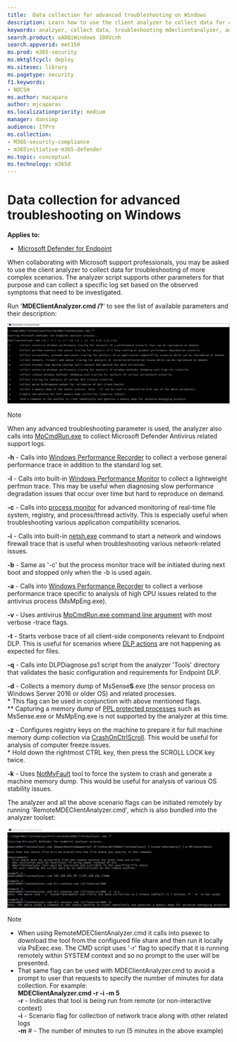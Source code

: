 ```yaml
---
title:  Data collection for advanced troubleshooting on Windows
description: Learn how to use the client analyzer to collect data for complex troubleshooting scenarios
keywords: analzyer, collect data, troubleshooting mdeclientanalyzer, advanced troubleshooting
search.product: eADQiWindows 10XVcnh
search.appverid: met150
ms.prod: m365-security
ms.mktglfcycl: deploy
ms.sitesec: library
ms.pagetype: security
f1.keywords:
- NOCSH
ms.author: macapara
author: mjcaparas
ms.localizationpriority: medium
manager: dansimp
audience: ITPro
ms.collection: 
- M365-security-compliance 
- m365initiative-m365-defender 
ms.topic: conceptual
ms.technology: m365d
---
```


#  Data collection for advanced troubleshooting on Windows

**Applies to:**
- [Microsoft Defender for Endpoint](https://go.microsoft.com/fwlink/p/?linkid=2146631)

When collaborating with Microsoft support professionals, you may be asked to use
the client analyzer to collect data for troubleshooting of more complex
scenarios. The analyzer script supports other parameters for that purpose
and can collect a specific log set based on the observed symptoms that need to
be investigated.

Run '**MDEClientAnalyzer.cmd /?**' to see the list of available
parameters and their description:

![Image of client analyzer parameters in command line](images/d89a1c04cf8441e4df72005879871bd0.png)

> [!NOTE]
> When any advanced troubleshooting parameter is used, the analyzer also calls
into [MpCmdRun.exe](https://docs.microsoft.com/windows/security/threat-protection/microsoft-defender-antivirus/collect-diagnostic-data-update-compliance)
to collect Microsoft Defender Antivirus related support logs.

**-h** - Calls into [Windows Performance
Recorder](https://docs.microsoft.com/windows-hardware/test/wpt/wpr-command-line-options)
to collect a verbose general performance trace in addition to the standard
log set.

**-l** - Calls into built-in [Windows Performance
Monitor](https://docs.microsoft.com/windows-server/remote/remote-desktop-services/rds-rdsh-performance-counters)
to collect a lightweight perfmon trace. This may be useful when diagnosing slow
performance degradation issues that occur over time but hard to reproduce on
demand.

**-c** - Calls into [process
monitor](https://docs.microsoft.com/sysinternals/downloads/procmon) for advanced
monitoring of real-time file system, registry, and process/thread activity. This
is especially useful when troubleshooting various application compatibility
scenarios.

**-i** - Calls into built-in
[netsh.exe](https://docs.microsoft.com/windows/win32/winsock/netsh-exe) command
to start a network and windows firewall trace that is useful when
troubleshooting various network-related issues.  
  
**-b** - Same as '-c' but the process monitor trace will be initiated during next
boot and stopped only when the -b is used again.

**-a** - Calls into [Windows Performance
Recorder](https://docs.microsoft.com/windows-hardware/test/wpt/wpr-command-line-options)
to collect a verbose performance trace specific to analysis of high CPU
issues related to the antivirus process (MsMpEng.exe).

**-v** - Uses antivirus [MpCmdRun.exe command line
argument](https://docs.microsoft.com/windows/security/threat-protection/microsoft-defender-antivirus/command-line-arguments-microsoft-defender-antivirus)
with most verbose -trace flags.

**-t** - Starts verbose trace of all client-side components relevant to Endpoint
DLP. This is useful for scenarios where [DLP
actions](https://docs.microsoft.com/microsoft-365/compliance/endpoint-dlp-learn-about#endpoint-activities-you-can-monitor-and-take-action-on) are not happening as expected for files.

**-q** - Calls into DLPDiagnose.ps1 script from the analyzer 'Tools' directory
that validates the basic configuration and requirements for Endpoint DLP.

**-d** - Collects a memory dump of MsSense**S**.exe (the sensor process on Windows
Server 2016 or older OS) and related processes.  
\* This flag can be used in conjunction with above mentioned flags.  
\*\* Capturing a memory dump of [PPL protected
processes](https://docs.microsoft.com/windows-hardware/drivers/install/early-launch-antimalware)
such as MsSense.exe or MsMpEng.exe is not supported by the analyzer at this
time.

**-z** - Configures registry keys on the machine to prepare it for full machine
memory dump collection via
[CrashOnCtrlScroll](https://docs.microsoft.com/windows-hardware/drivers/debugger/forcing-a-system-crash-from-the-keyboard).
This would be useful for analysis of computer freeze issues.  
\* Hold down the rightmost CTRL key, then press the SCROLL LOCK key twice.

**-k** - Uses
[NotMyFault](https://docs.microsoft.com/sysinternals/downloads/notmyfault) tool
to force the system to crash and generate a machine memory dump. This would be
useful for analysis of various OS stability issues.

The analyzer and all the above scenario flags can be initiated remotely by
running 'RemoteMDEClientAnalyzer.cmd', which is also bundled into the
analyzer toolset:

![Image of commandline with analyzer information](images/57cab9d82d08f672a92bf9e748ac9572.png)

>[!NOTE]
> -   When using RemoteMDEClientAnalyzer.cmd it calls into psexec to download the
    tool from the configured file share and then run it locally via PsExec.exe.
    The CMD script uses '-r' flag to specify that it is running remotely within
    SYSTEM context and so no prompt to the user will be presented.
>-   That same flag can be used with MDEClientAnalyzer.cmd to avoid a prompt to
    user that requests to specify the number of minutes for data collection. For
    example:  
    **MDEClientAnalyzer.cmd -r -i -m 5**
>   <br> **-r** - Indicates that tool is being run from remote (or
    non-interactive context)  
    **-i** - Scenario flag for collection of network trace along with other
    related logs  
    **-m** \# - The number of minutes to run (5 minutes in the above example)
